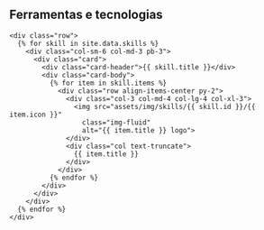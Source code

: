 <div class="row align-items-center" id="skills">

  <div class="col py-3 text-center">
    <h2 class="py-2">Ferramentas e tecnologias</h2>

    <div class="row">
      {% for skill in site.data.skills %}
        <div class="col-sm-6 col-md-3 pb-3">
          <div class="card">
            <div class="card-header">{{ skill.title }}</div>
            <div class="card-body">
              {% for item in skill.items %}
                <div class="row align-items-center py-2">
                  <div class="col-3 col-md-4 col-lg-4 col-xl-3">
                    <img src="assets/img/skills/{{ skill.id }}/{{ item.icon }}"
                      class="img-fluid"
                      alt="{{ item.title }} logo">
                  </div>
                  <div class="col text-truncate">
                    {{ item.title }}
                  </div>
                </div>
              {% endfor %}
            </div>
          </div>
        </div>
      {% endfor %}
    </div>

  </div>
</div>
